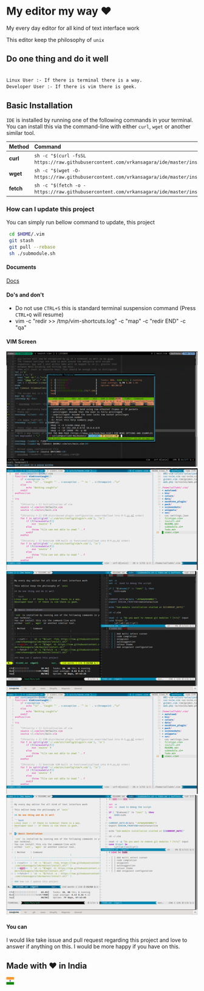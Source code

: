 # My editor my way :heart:

My every day editor for all kind of text interface work

This editor keep the philosophy of `unix`

## Do one thing and do it well

```bash

Linux User :- If there is terminal there is a way.
Developer User :- If there is vim there is geek.

```

## Basic Installation

`IDE` is installed by running one of the following commands in your terminal.
You can install this via the command-line with
either `curl`, `wget` or another similar tool.

| Method    | Command                                                                                     |
| :-------- | :------------------------------------------------------------------------------------------ |
| **curl**  | `sh -c "$(curl -fsSL https://raw.githubusercontent.com/vrkansagara/ide/master/install.sh)"` |
| **wget**  | `sh -c "$(wget -O- https://raw.githubusercontent.com/vrkansagara/ide/master/install.sh)"`   |
| **fetch** | `sh -c "$(fetch -o - https://raw.githubusercontent.com/vrkansagara/ide/master/install.sh)"` |

### How can I update this project

You can simply run bellow command to update, this project

```bash
 cd $HOME/.vim
 git stash
 git pull --rebase
 sh ./submodule.sh
```

#### Documents

[Docs](src/Docs/README.md)

#### Do's and don't

- Do not use `CTRL+S` this is standard terminal suspension
command (Press `CTRL+Q` will resume)
- vim -c "redir >> /tmp/vim-shortcuts.log" -c "map" -c "redir END" -c "qa" 

#### VIM Screen

![VimTerminal](src/Images/vim-terminal.png?raw=true "VimTerminal")
![Light](src/Images/light.png?raw=true "light")
![DarkVim](src/Images/dark-vim.png?raw=true "Dark VIM")
![Light](src/Images/light.png?raw=true "light")
![LightVim](src/Images/light-vim.png?raw=true "Light VIM")

#### You can

I would like take issue and pull request regarding this project and
love to answer if anything on this. I would be more happy if you have on this.

## Made with :heart: in India
<img src="src/Images/India.svg" width="20" height="20">
